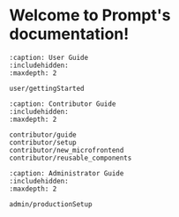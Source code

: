 <!-- 
Prompt documentation master file, created by sphinx-quickstart on Tue Jan 28 17:14:36 2025.
You can adapt this file completely to your liking, but it should at least
contain the root `toctree` directive.
-->

# Welcome to Prompt's documentation!

```{toctree}
:caption: User Guide
:includehidden:
:maxdepth: 2

user/gettingStarted
```

```{toctree}
:caption: Contributor Guide
:includehidden:
:maxdepth: 2

contributor/guide
contributor/setup
contributor/new_microfrontend
contributor/reusable_components
```

```{toctree}
:caption: Administrator Guide
:includehidden:
:maxdepth: 2

admin/productionSetup
```

